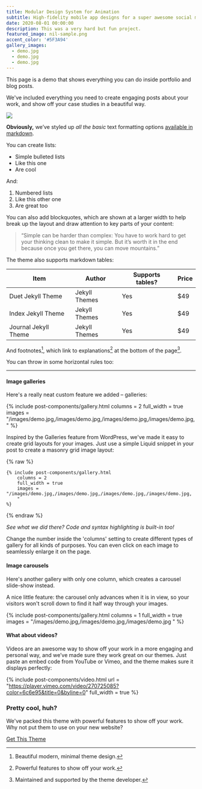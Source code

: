 ```yaml
---
title: Modular Design System for Animation
subtitle: High-fidelity mobile app designs for a super awesome social media company.
date: 2020-08-01 00:00:00
description: This was a very hard but fun project.
featured_image: nil-sample.png
accent_color: '#5F3A94'
gallery_images:
  - demo.jpg
  - demo.jpg
  - demo.jpg
---
```


This page is a demo that shows everything you can do inside portfolio and blog posts.

We've included everything you need to create engaging posts about your work, and show off your case studies in a beautiful way.

![](/nil-sample.png)

**Obviously,** we’ve styled up *all the basic* text formatting options [available in markdown](https://github.com/adam-p/markdown-here/wiki/Markdown-Cheatsheet).

You can create lists:

* Simple bulleted lists
* Like this one
* Are cool

And:

1. Numbered lists
2. Like this other one
3. Are great too

You can also add blockquotes, which are shown at a larger width to help break up the layout and draw attention to key parts of your content:

> “Simple can be harder than complex: You have to work hard to get your thinking clean to make it simple. But it’s worth it in the end because once you get there, you can move mountains.”

The theme also supports markdown tables:

| Item                 | Author        | Supports tables? | Price |
|----------------------|---------------|------------------|-------|
| Duet Jekyll Theme    | Jekyll Themes | Yes              | $49   |
| Index Jekyll Theme   | Jekyll Themes | Yes              | $49   |
| Journal Jekyll Theme | Jekyll Themes | Yes              | $49   |

And footnotes[^1], which link to explanations[^2] at the bottom of the page[^3].

[^1]: Beautiful modern, minimal theme design.
[^2]: Powerful features to show off your work.
[^3]: Maintained and supported by the theme developer.

You can throw in some horizontal rules too:

---

#### Image galleries

Here's a really neat custom feature we added – galleries:

{% include post-components/gallery.html
	columns = 2
	full_width = true
	images = "/images/demo.jpg,/images/demo.jpg,/images/demo.jpg,/images/demo.jpg,
	"
%}

Inspired by the Galleries feature from WordPress, we've made it easy to create grid layouts for your images. Just use a simple Liquid snippet in your post to create a masonry grid image layout:

{% raw %}
```liquid
{% include post-components/gallery.html
	columns = 2
	full_width = true
	images = "/images/demo.jpg,/images/demo.jpg,/images/demo.jpg,/images/demo.jpg,
	"
%}
```
{% endraw %}

*See what we did there? Code and syntax highlighting is built-in too!*

Change the number inside the 'columns' setting to create different types of gallery for all kinds of purposes. You can even click on each image to seamlessly enlarge it on the page.


#### Image carousels

Here's another gallery with only one column, which creates a carousel slide-show instead.

A nice little feature: the carousel only advances when it is in view, so your visitors won't scroll down to find it half way through your images.

{% include post-components/gallery.html
	columns = 1
	full_width = true
	images = "/images/demo.jpg,/images/demo.jpg,/images/demo.jpg
	"
%}

#### What about videos?

Videos are an awesome way to show off your work in a more engaging and personal way, and we’ve made sure they work great on our themes. Just paste an embed code from YouTube or Vimeo, and the theme makes sure it displays perfectly:

{% include post-components/video.html
	url = "https://player.vimeo.com/video/270725085?color=6c6e95&title=0&byline=0"
	full_width = true
%}

### Pretty cool, huh?

We've packed this theme with powerful features to show off your work.
Why not put them to use on your new website?

<a href="https://jekyllthemes.io/theme/made-portfolio-jekyll-theme" class="button--fill">Get This Theme</a>
